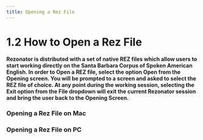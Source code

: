 ```yaml
---
title: Opening a Rez File
---
```

1.2	How to Open a Rez File
=====
**Rezonator is distributed with a set of native REZ files which allow users to start working directly on the Santa Barbara Corpus of Spoken American English. In order to Open a REZ file, select the option Open from the Opening screen. You will be prompted to a screen and asked to select the REZ file of choice.
At any point during the working session, selecting the Exit option from the File dropdown will exit the current Rezonator session and bring the user back to the Opening Screen.**

### Opening a Rez File on Mac

### Opening a Rez File on PC
